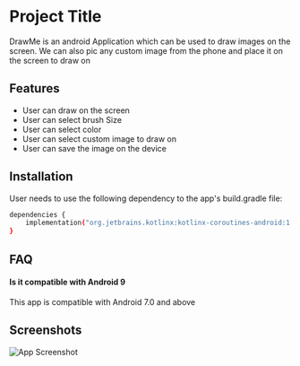 
# Project Title

DrawMe is an android Application which can be used to draw images on the screen. We can also pic any custom image from the phone and place it on the screen to draw on


## Features

- User can draw on the screen
- User can select brush Size
- User can select color
- User can select custom image to draw on
- User can save the image on the device


## Installation

User needs to use the following dependency to the app's build.gradle file:

```bash
dependencies {
    implementation("org.jetbrains.kotlinx:kotlinx-coroutines-android:1.3.9")
}
```
    
## FAQ

#### Is it compatible with Android 9

This app is compatible with Android 7.0 and above



## Screenshots

![App Screenshot](https://via.placeholder.com/468x300?text=App+Screenshot+Here)

